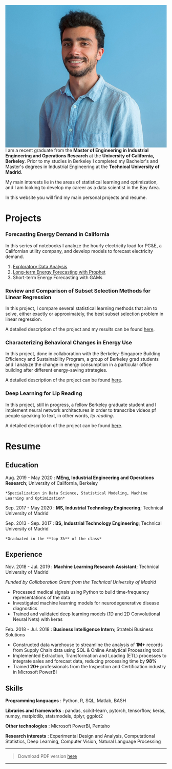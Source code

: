 <div class="circular--landscape" align="left">
   <img src="personal_photo.jpg" style="float: left">

I am a recent graduate from the **Master of Engineering in Industrial Engineering and Operations Research** at the **University of California, Berkeley**.
Prior to my studies in Berkeley I completed my Bachelor's and Master's degrees in Industrial Engineering at the **Technical University of Madrid**.

My main interests lie in the areas of statistical learning and optimization, and I am looking to develop my career as a data scientist in the Bay Area.

In this website you will find my main personal projects and resume.

</div>

Projects
============

### Forecasting Energy Demand in California

In this series of notebooks I analyze the hourly electricity load for PG&E, a Californian utility company, and develop models to forecast electricity demand.

1. [Exploratory Data Analysis](1_CaliforniaEnergyDemandEDA.html)
2. [Long-term Energy Forecasting with Prophet](2_LoadForecastingWithProphet.html)
3. Short-term Energy Forecasting with GAMs

### Review and Comparison of Subset Selection Methods for Linear Regression

In this project, I compare several statistical learning methods that aim to solve, either exactly or approximately, the best subset selection problem in linear regression.

A detailed description of the project and my results can be found [here](subset-selection.md).

### Characterizing Behavioral Changes in Energy Use

In this project, done in collaboration with the Berkeley-Singapore Building Efficiency and Sustainability Program, a group of Berkeley grad students and I analyze the change in energy consumption in a particular office building after different energy-saving strategies.

A detailed description of the project can be found [here](energy-saving.md).

### Deep Learning for Lip Reading

In this project, still in progress, a fellow Berkeley graduate student and I implement neural network architectures in order to transcribe videos pf people speaking to text, in other words, *lip reading*.

A detailed description of the project can be found [here](lip-reading.md).


Resume
============

Education
---------

Aug. 2019 - May 2020
:   **MEng, Industrial Engineering and Operations Research**; University of California, Berkeley

    *Specialization in Data Science, Statistical Modeling, Machine Learning and Optimization*

Sep. 2017 - May 2020
:   **MS, Industrial Technology Engineering**; Technical University of Madrid
    


Sep. 2013 - Sep. 2017
:   **BS, Industrial Technology Engineering**; Technical University of Madrid

    *Graduated in the **top 3%** of the class*

Experience
----------

Nov. 2018 - Jul. 2019
:   **Machine Learning Research Assistant**; Technical University of Madrid

*Funded by Collaboration Grant from the Technical University of Madrid*

* Processed medical signals using Python to build time-frequency representations of the data
* Investigated machine learning models for neurodegenerative disease diagnostics
* Trained and validated deep learning models (1D and 2D Convolutional Neural Nets) with keras


Feb. 2018 - Jul. 2018
:   **Business Intelligence Intern**; Stratebi Business Solutions

* Constructed data warehouse to streamline the analysis of **1M+** records from Supply Chain data using SQL & Online Analytical Processing tools
* Implemented Extraction, Transformation and Loading (ETL) processes to integrate sales and forecast data, reducing processing time by **98%**
* Trained **20+** professionals from the Inspection and Certification industry in Microsoft PowerBI

Skills
--------------------

**Programming languages**
:   Python, R, SQL, Matlab, BASH

**Libraries and frameworks**
:   pandas, scikit-learn, pytorch, tensorflow, keras, numpy, matplotlib, statsmodels, dplyr, ggplot2

**Other technologies**
:   Microsoft PowerBI, Pentaho

**Research interests**
:   Experimental Design and Analysis, Computational Statistics, Deep Learning, Computer Vision, Natural Language Processing

----

>  Download PDF version [here](resume_website.pdf)

----
